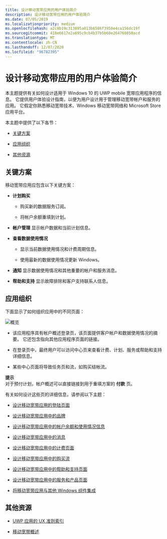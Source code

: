 ```yaml
---
title: 设计移动宽带应用的用户体验简介
description: 设计移动宽带应用的用户体验简介
ms.date: 07/05/2019
ms.localizationpriority: medium
ms.openlocfilehash: a2c8b19c313695a013b6586f3958e4ca156dc19f
ms.sourcegitcommit: 418e6617e2a695c9cb4b37b5b60e264760858acd
ms.translationtype: MT
ms.contentlocale: zh-CN
ms.lasthandoff: 12/07/2020
ms.locfileid: "96782395"
---
```

# <a name="introduction-to-designing-the-user-experience-of-a-mobile-broadband-app"></a>设计移动宽带应用的用户体验简介


本主题提供有关如何设计适用于 Windows 10 的 UWP mobile 宽带应用程序的信息。 它提供用户体验设计指南，以便为用户设计用于管理移动宽带帐户和服务的应用。 它假定你熟悉移动宽带技术、Windows 移动宽带网络和 Microsoft Store 应用平台。

本主题中提供了以下各节：

-   [关键方案](#keyui)

-   [应用组织](#apporg)

-   [其他资源](#resources)

## <a name="span-idkeyuispanspan-idkeyuispankey-scenarios"></a><span id="keyui"></span><span id="KEYUI"></span>关键方案


移动宽带应用应包含以下关键方案：

-   **计划购买**

    -   购买新的数据服务订阅。

    -   将帐户余额重填到计划。

-   **帐户管理** 显示帐户数据和当前计划信息。

-   **查看数据使用情况**

    -   显示当前数据使用情况和计费周期信息。

    -   使用最新的数据使用情况更新 Windows。

-   **通知** 显示数据使用情况和其他重要的帐户和服务消息。

-   **帮助和支持** 显示故障排除和客户支持联系人信息。

## <a name="span-idapporgspanspan-idapporgspanapp-organization"></a><span id="apporg"></span><span id="APPORG"></span>应用组织


下面显示了如何组织应用中的不同页面：

![概览](images/mb-fig1-overview-uwp-device-app.png)

-   该应用程序具有帐户概述登录页，该页面提供客户帐户和数据使用情况的摘要。 它还包含指向其他应用程序页面的链接。

-   在登录页中，最终用户可以访问中心页来查看计费、计划、服务或帮助和支持详细信息。

-   某些中心页面将导致任务页和流，如购买结帐流。

**提示**  
对于预付计划，帐户概述可以直接链接到用于重填方案的 **付款** 页。

 

有关如何设计这些页的详细信息，请参阅以下主题：

-   [设计移动宽带应用的登陆页面](design-the-landing-page-of-a-mobile-broadband-app.md)

-   [设计移动宽带应用中的品牌](design-branding-in-a-mobile-broadband-app.md)

-   [设计移动宽带应用中的帐户余额和使用情况信息](design-account-balance-and-usage-info-in-a-mobile-broadband-app.md)

-   [设计移动宽带应用中的消息](design-messages-in-a-mobile-broadband-app.md)

-   [设计移动宽带应用中的计费页面](design-billing-pages-in-a-mobile-broadband-app.md)

-   [设计移动宽带应用中的购买流](design-purchase-flows-in-a-mobile-broadband-app.md)

-   [设计移动宽带应用中的帮助和支持页面](design-help-and-support-pages-in-a-mobile-broadband-app.md)

-   [设计移动宽带应用中的服务和产品页面](design-services-and-goods-pages-in-a-mobile-broadband-app.md)

-   [将移动宽带应用与其他 Windows 组件集成](integrate-a-mobile-broadband-app-with-other-windows-components.md)

## <a name="span-idresourcesspanspan-idresourcesspanadditional-resources"></a><span id="resources"></span><span id="RESOURCES"></span>其他资源


-   [UWP 应用的 UX 准则索引](https://developer.microsoft.com/windows/apps/design)

-   [移动宽带概述](overview-of-mobile-broadband.md)

 

 





